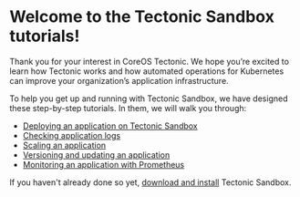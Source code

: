 # Welcome to the Tectonic Sandbox tutorials!

Thank you for your interest in CoreOS Tectonic. We hope you’re excited to learn how Tectonic works and how automated operations for Kubernetes can improve your organization’s application infrastructure.

To help you get up and running with Tectonic Sandbox, we have designed these step-by-step tutorials. In them, we will walk you through:

* [Deploying an application on Tectonic Sandbox][first-app]
* [Checking application logs][check-logs]
* [Scaling an application][scale-app]
* [Versioning and updating an application][rolling-deployments]
* [Monitoring an application with Prometheus][monitoring-apps]

If you haven't already done so yet, [download and install][download-install] Tectonic Sandbox.


[first-app]: first-app.md
[check-logs]: check-logs.md
[scale-app]: scale-app.md
[rolling-deployments]: rolling-deployments.md
[monitoring-apps]: monitoring.md
[download-install]: https://coreos.com/tectonic/sandbox
